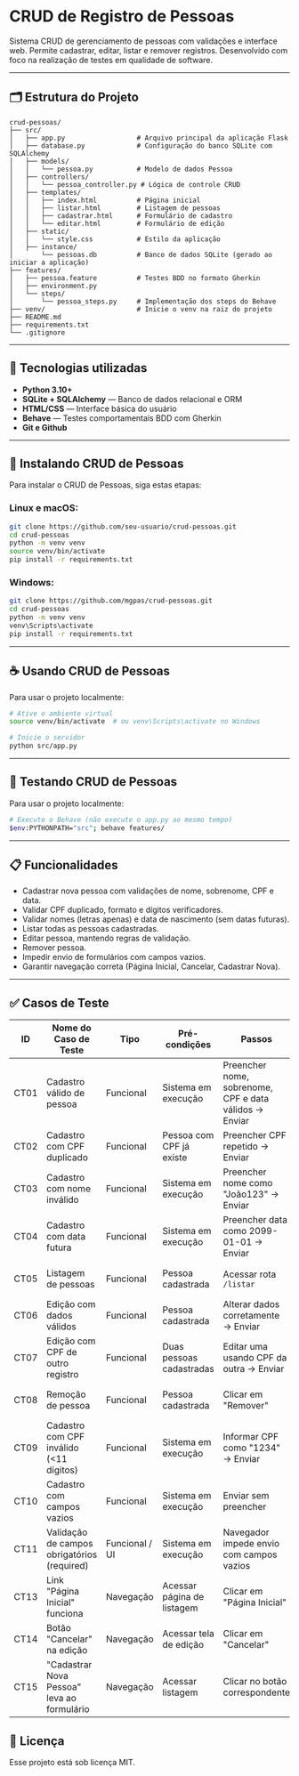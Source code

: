 # CRUD de Registro de Pessoas

Sistema CRUD de gerenciamento de pessoas com validações e interface web. Permite cadastrar, editar, listar e remover registros. Desenvolvido com foco na realização de testes em qualidade de software.

---

## 🗂️ Estrutura do Projeto

```
crud-pessoas/
├── src/
│   ├── app.py                  # Arquivo principal da aplicação Flask
│   ├── database.py             # Configuração do banco SQLite com SQLAlchemy
│   ├── models/
│   │   └── pessoa.py           # Modelo de dados Pessoa
│   ├── controllers/
│   │   └── pessoa_controller.py # Lógica de controle CRUD
│   ├── templates/
│   │   ├── index.html          # Página inicial
│   │   ├── listar.html         # Listagem de pessoas
│   │   ├── cadastrar.html      # Formulário de cadastro
│   │   └── editar.html         # Formulário de edição
│   ├── static/
│   │   └── style.css           # Estilo da aplicação
│   ├── instance/
│       └── pessoas.db          # Banco de dados SQLite (gerado ao iniciar a aplicação)
├── features/
│   ├── pessoa.feature          # Testes BDD no formato Gherkin
│   ├── environment.py
│   └── steps/
│       └── pessoa_steps.py     # Implementação dos steps do Behave
├── venv/                       # Inicie o venv na raiz do projeto
├── README.md
├── requirements.txt
└── .gitignore
```

---

## 🧰 Tecnologias utilizadas

- **Python 3.10+**
- **SQLite + SQLAlchemy** — Banco de dados relacional e ORM
- **HTML/CSS** — Interface básica do usuário
- **Behave** — Testes comportamentais BDD com Gherkin
- **Git e Github**

---

## 🚀 Instalando CRUD de Pessoas

Para instalar o CRUD de Pessoas, siga estas etapas:

### Linux e macOS:
```bash
git clone https://github.com/seu-usuario/crud-pessoas.git
cd crud-pessoas
python -m venv venv
source venv/bin/activate
pip install -r requirements.txt
```

### Windows:
```bash
git clone https://github.com/mgpas/crud-pessoas.git
cd crud-pessoas
python -m venv venv
venv\Scripts\activate
pip install -r requirements.txt
```

---

## ☕ Usando CRUD de Pessoas

Para usar o projeto localmente:

```bash
# Ative o ambiente virtual
source venv/bin/activate  # ou venv\Scripts\activate no Windows

# Inicie o servidor
python src/app.py
```

---

## 🧪 Testando CRUD de Pessoas

Para usar o projeto localmente:

```bash
# Execute o Behave (não execute o app.py ao mesmo tempo)
$env:PYTHONPATH="src"; behave features/
```

---

## 📋 Funcionalidades

- Cadastrar nova pessoa com validações de nome, sobrenome, CPF e data.
- Validar CPF duplicado, formato e dígitos verificadores.
- Validar nomes (letras apenas) e data de nascimento (sem datas futuras).
- Listar todas as pessoas cadastradas.
- Editar pessoa, mantendo regras de validação.
- Remover pessoa.
- Impedir envio de formulários com campos vazios.
- Garantir navegação correta (Página Inicial, Cancelar, Cadastrar Nova).

---

## ✅ Casos de Teste

| ID    | Nome do Caso de Teste                             | Tipo              | Pré-condições               | Passos                                                                 | Resultado Esperado                                                     |
|--------|---------------------------------------------------|-------------------|-----------------------------|------------------------------------------------------------------------|------------------------------------------------------------------------|
| CT01 | Cadastro válido de pessoa                         | Funcional         | Sistema em execução         | Preencher nome, sobrenome, CPF e data válidos → Enviar                | Pessoa cadastrada e exibida na lista                                  |
| CT02 | Cadastro com CPF duplicado                        | Funcional         | Pessoa com CPF já existe    | Preencher CPF repetido → Enviar                                       | Alerta "CPF já cadastrado"                                            |
| CT03 | Cadastro com nome inválido                        | Funcional         | Sistema em execução         | Preencher nome como "João123" → Enviar                                | Alerta "Apenas letras"                                                |
| CT04 | Cadastro com data futura                          | Funcional         | Sistema em execução         | Preencher data como 2099-01-01 → Enviar                               | Alerta "Data de nascimento inválida"                                  |
| CT05 | Listagem de pessoas                               | Funcional         | Pessoa cadastrada           | Acessar rota `/listar`                                                | Ver os dados de todas as pessoas                                      |
| CT06 | Edição com dados válidos                          | Funcional         | Pessoa cadastrada           | Alterar dados corretamente → Enviar                                   | Dados atualizados                                                     |
| CT07 | Edição com CPF de outro registro                  | Funcional         | Duas pessoas cadastradas    | Editar uma usando CPF da outra → Enviar                               | Alerta "CPF já cadastrado"                                            |
| CT08 | Remoção de pessoa                                 | Funcional         | Pessoa cadastrada           | Clicar em "Remover"                                                   | Pessoa removida da lista                                              |
| CT09 | Cadastro com CPF inválido (<11 dígitos)           | Funcional         | Sistema em execução         | Informar CPF como "1234" → Enviar                                     | Alerta "CPF inválido"                                                 |
| CT10 | Cadastro com campos vazios                        | Funcional         | Sistema em execução         | Enviar sem preencher                                                  | Campos obrigatórios indicados                                        |
| CT11 | Validação de campos obrigatórios (required)       | Funcional / UI    | Sistema em execução         | Navegador impede envio com campos vazios                              | Sem submit, destaque nos campos                                       |
| CT13 | Link "Página Inicial" funciona                    | Navegação         | Acessar página de listagem  | Clicar em "Página Inicial"                                            | Redirecionado para `/`                                                |
| CT14 | Botão "Cancelar" na edição                        | Navegação         | Acessar tela de edição      | Clicar em "Cancelar"                                                  | Voltar para listagem                                                  |
| CT15 | "Cadastrar Nova Pessoa" leva ao formulário        | Navegação         | Acessar listagem            | Clicar no botão correspondente                                        | Redireciona para `/cadastrar`                                         |

## 📝 Licença

Esse projeto está sob licença MIT.
